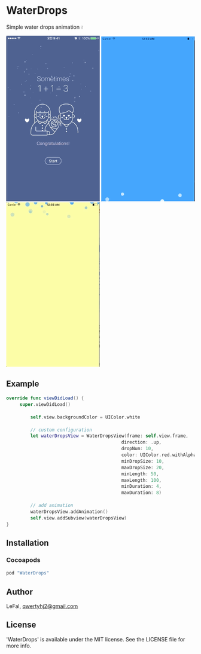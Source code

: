 # WaterDrops
Simple water drops animation 💧

<img src="ExampleImages/ExampleImages1.gif" width="250"> <img src="ExampleImages/ExampleImages2.gif" width="250"> <img src="ExampleImages/ExampleImages3.gif" width="250">

## Example
```swift
override func viewDidLoad() {
     super.viewDidLoad()
     
         self.view.backgroundColor = UIColor.white
 
         // custom configuration
         let waterDropsView = WaterDropsView(frame: self.view.frame,
                                           direction: .up,
                                           dropNum: 10,
                                           color: UIColor.red.withAlphaComponent(0.7),
                                           minDropSize: 10,
                                           maxDropSize: 20,
                                           minLength: 50,
                                           maxLength: 100,
                                           minDuration: 4,
                                           maxDuration: 8)
         
         // add animation 
         waterDropsView.addAnimation()
         self.view.addSubview(waterDropsView)
}
```

## Installation

### Cocoapods
```ruby
pod "WaterDrops"
```

## Author

LeFal, qwertyhj2@gmail.com

## License

'WaterDrops' is available under the MIT license. See the LICENSE file for more info.
